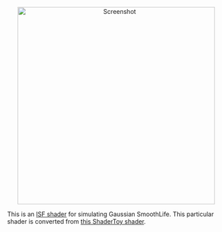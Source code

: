 <p align="center">
  <img width="456" alt="Screenshot" src="https://github.com/user-attachments/assets/c1811756-50aa-47c5-8cb9-71bbde4b4daa" />
</p>

This is an [ISF shader](https://isf.video) for simulating Gaussian SmoothLife.
This particular shader is converted from
[this ShaderToy shader](https://www.shadertoy.com/view/XtVXzV).

